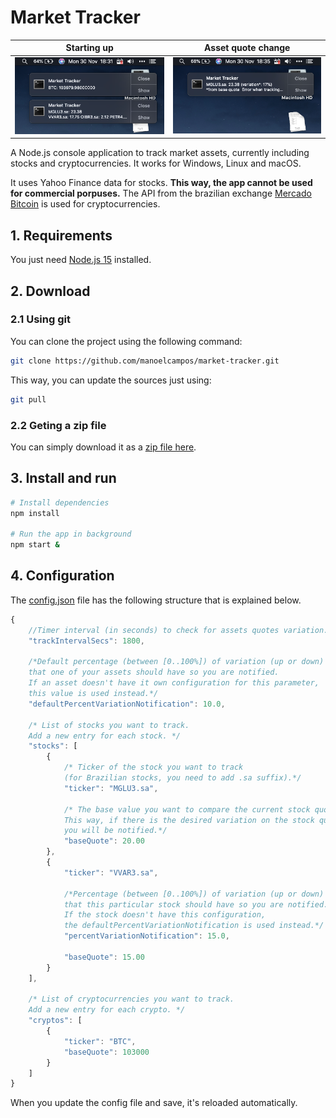 # Market Tracker

| Starting up  | Asset quote change  |
|---|---|
| ![](macos-preview1.png) | ![](macos-preview2.png) |

A Node.js console application to track market assets,
currently including stocks and cryptocurrencies.
It works for Windows, Linux and macOS.

It uses Yahoo Finance data for stocks.
**This way, the app cannot be used for commercial porpuses.**
The API from the brazilian exchange [Mercado Bitcoin](https://www.mercadobitcoin.com.br/api-doc/) is used for cryptocurrencies.

## 1. Requirements

You just need [Node.js 15](http://nodejs.org) installed.

## 2. Download

### 2.1 Using git

You can clone the project using the following command:

```bash
git clone https://github.com/manoelcampos/market-tracker.git
```

This way, you can update the sources just using:

```bash
git pull
```

### 2.2 Geting a zip file

You can simply download it as a [zip file here](https://github.com/manoelcampos/market-tracker/archive/master.zip).


## 3. Install and run

```bash
# Install dependencies
npm install

# Run the app in background
npm start &
```

## 4. Configuration

The [config.json](config.json.dist) file has the following structure that is explained
below.

```javascript
{
    //Timer interval (in seconds) to check for assets quotes variation.
    "trackIntervalSecs": 1800,

    /*Default percentage (between [0..100%]) of variation (up or down) 
    that one of your assets should have so you are notified. 
    If an asset doesn't have it own configuration for this parameter,
    this value is used instead.*/
    "defaultPercentVariationNotification": 10.0,

    /* List of stocks you want to track. 
    Add a new entry for each stock. */
    "stocks": [
        {
            /* Ticker of the stock you want to track 
            (for Brazilian stocks, you need to add .sa suffix).*/
            "ticker": "MGLU3.sa",

            /* The base value you want to compare the current stock quote with.
            This way, if there is the desired variation on the stock quote,
            you will be notified.*/
            "baseQuote": 20.00
        },
        {
            "ticker": "VVAR3.sa",

            /*Percentage (between [0..100%]) of variation (up or down) 
            that this particular stock should have so you are notified. 
            If the stock doesn't have this configuration,
            the defaultPercentVariationNotification is used instead.*/
            "percentVariationNotification": 15.0,

            "baseQuote": 15.00
        }
    ],

    /* List of cryptocurrencies you want to track. 
    Add a new entry for each crypto. */
    "cryptos": [
        {
            "ticker": "BTC",
            "baseQuote": 103000
        }
    ]
}
```

When you update the config file and save, it's reloaded automatically.

